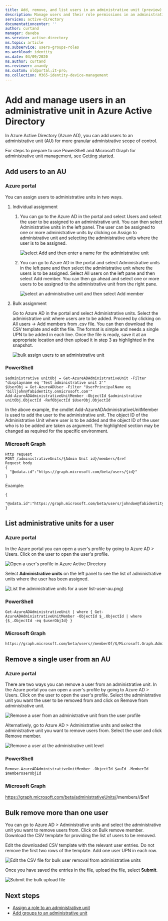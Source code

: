 ```yaml
---
title: Add, remove, and list users in an administrative unit (preview) - Azure Active Directory | Microsoft Docs
description: Manage users and their role permissions in an administrative unit in Azure Active Directory
services: active-directory
documentationcenter: ''
author: curtand
manager: daveba
ms.service: active-directory
ms.topic: article
ms.subservice: users-groups-roles
ms.workload: identity
ms.date: 04/09/2020
ms.author: curtand
ms.reviewer: anandy
ms.custom: oldportal;it-pro;
ms.collection: M365-identity-device-management
---
```


# Add and manage users in an administrative unit in Azure Active Directory

In Azure Active Directory (Azure AD), you can add users to an administrative unit (AU) for more granular administrative scope of control.

For steps to prepare to use PowerShell and Microsoft Graph for administrative unit management, see [Getting started](roles-aus-manage-admin-units.md#getting-started).

## Add users to an AU

### Azure portal

You can assign users to administrative units in two ways.

1. Individual assignment

    1. You can go to the Azure AD in the portal and select Users and select the user to be assigned to an administrative unit. You can then select Administrative units in the left panel. The user can be assigned to one or more administrative units by clicking on Assign to administrative unit and selecting the administrative units where the user is to be assigned.

       ![select Add and then enter a name for the administrative unit](./media/roles-aus-add-manage-users/assign-users-individually.png)

    1. You can go to Azure AD in the portal and select Administrative units in the left pane and then select the administrative unit where the users is to be assigned. Select All users on the left pane and then select Add member. You can then go ahead and select one or more users to be assigned to the administrative unit from the right pane.

        ![select an administrative unit and then select Add member](./media/roles-aus-add-manage-users/assign-to-admin-unit.png)

1. Bulk assignment

    Go to Azure AD in the portal and select Administrative units. Select the administrative unit where users are to be added. Proceed by clicking on All users -> Add members from .csv file. You can then download the CSV template and edit the file. The format is simple and needs a single UPN to be added in each line. Once the file is ready, save it at an appropriate location and then upload it in step 3 as highlighted in the snapshot.

    ![bulk assign users to an administrative unit](./media/roles-aus-add-manage-users/bulk-assign-to-admin-unit.png)

### PowerShell

    $administrative unitObj = Get-AzureADAdministrativeUnit -Filter "displayname eq 'Test administrative unit 2'"
    $UserObj = Get-AzureADUser -Filter "UserPrincipalName eq 'billjohn@fabidentity.onmicrosoft.com'"
    Add-AzureADAdministrativeUnitMember -ObjectId $administrative unitObj.ObjectId -RefObjectId $UserObj.ObjectId

In the above example, the cmdlet Add-AzureADAdministrativeUnitMember is used to add the user to the administrative unit. The object ID of the Administrative Unit where user is to be added and the object ID of the user who is to be added are taken as argument. The highlighted section may be changed as required for the specific environment.

### Microsoft Graph

    Http request
    POST /administrativeUnits/{Admin Unit id}/members/$ref
    Request body
    {
      "@odata.id":"https://graph.microsoft.com/beta/users/{id}"
    }

Example:

    {
      "@odata.id":"https://graph.microsoft.com/beta/users/johndoe@fabidentity.com"
    }

## List administrative units for a user

### Azure portal

In the Azure portal you can open a user's profile by going to Azure AD > Users. Click on the user to open the user's profile.

![Open a user's profile in Azure Active Directory](./media/roles-aus-add-manage-users/user_profile_au.png)

Select **Administrative units** on the left panel to see the list of administrative units where the user has been assigned.

![List the administrative units for a user](./media/roles-aus-add-manage-users/list-group-au.png)
list-user-au.png)

### PowerShell

    Get-AzureADAdministrativeUnit | where { Get-AzureADAdministrativeUnitMember -ObjectId $_.ObjectId | where {$_.ObjectId -eq $userObjId} }

### Microsoft Graph

    https://graph.microsoft.com/beta/users//memberOf/$/Microsoft.Graph.AdministrativeUnit

## Remove a single user from an AU

### Azure portal

There are two ways you can remove a user from an administrative unit. In the Azure portal you can open a user's profile by going to Azure AD > Users. Click on the user to open the user's profile. Select the administrative unit you want the user to be removed from and click on Remove from administrative unit.

![Remove a user from an administrative unit from the user profile](./media/roles-aus-add-manage-users/user_remove_au.png)

Alternatively, go to Azure AD > Administrative units and select the administrative unit you want to remove users from. Select the user and click Remove member.
  
![Remove a user at the administrative unit level](./media/roles-aus-add-manage-users/au_remove_user.png)

### PowerShell

    Remove-AzureADAdministrativeUnitMember -ObjectId $auId -MemberId $memberUserObjId

### Microsoft Graph

   https://graph.microsoft.com/beta/administrativeUnits/<adminunit-id>/members/<user-id>/$ref

## Bulk remove more than one user

You can go to Azure AD > Administrative units and select the administrative unit you want to remove users from. Click on Bulk remove member. Download the CSV template for providing the list of users to be removed.

Edit the downloaded CSV template with the relevant user entries. Do not remove the first two rows of the template. Add one user UPN in each row.

![Edit the CSV file for bulk user removal from administrative units](./media/roles-aus-add-manage-users/bulk_user_entries.png)

Once you have saved the entries in the file, upload the file, select **Submit**.

![Submit the bulk upload file](./media/roles-aus-add-manage-users/bulk_user_remove.png)

## Next steps

- [Assign a role to an administrative unit](roles-aus-assign-roles.md)
- [Add groups to an administrative unit](roles-aus-add-manage-groups.md)
